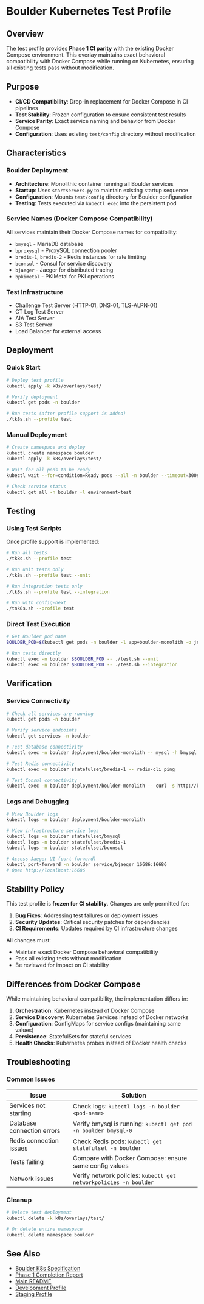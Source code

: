 # Boulder Kubernetes Test Profile

## Overview

The test profile provides **Phase 1 CI parity** with the existing Docker Compose environment. This overlay maintains exact behavioral compatibility with Docker Compose while running on Kubernetes, ensuring all existing tests pass without modification.

## Purpose

- **CI/CD Compatibility**: Drop-in replacement for Docker Compose in CI pipelines
- **Test Stability**: Frozen configuration to ensure consistent test results
- **Service Parity**: Exact service naming and behavior from Docker Compose
- **Configuration**: Uses existing `test/config` directory without modification

## Characteristics

### Boulder Deployment
- **Architecture**: Monolithic container running all Boulder services
- **Startup**: Uses `startservers.py` to maintain existing startup sequence
- **Configuration**: Mounts `test/config` directory for Boulder configuration
- **Testing**: Tests executed via `kubectl exec` into the persistent pod

### Service Names (Docker Compose Compatibility)
All services maintain their Docker Compose names for compatibility:
- `bmysql` - MariaDB database
- `bproxysql` - ProxySQL connection pooler
- `bredis-1`, `bredis-2` - Redis instances for rate limiting
- `bconsul` - Consul for service discovery
- `bjaeger` - Jaeger for distributed tracing
- `bpkimetal` - PKIMetal for PKI operations

### Test Infrastructure
- Challenge Test Server (HTTP-01, DNS-01, TLS-ALPN-01)
- CT Log Test Server
- AIA Test Server
- S3 Test Server
- Load Balancer for external access

## Deployment

### Quick Start

```bash
# Deploy test profile
kubectl apply -k k8s/overlays/test/

# Verify deployment
kubectl get pods -n boulder

# Run tests (after profile support is added)
./tk8s.sh --profile test
```

### Manual Deployment

```bash
# Create namespace and deploy
kubectl create namespace boulder
kubectl apply -k k8s/overlays/test/

# Wait for all pods to be ready
kubectl wait --for=condition=Ready pods --all -n boulder --timeout=300s

# Check service status
kubectl get all -n boulder -l environment=test
```

## Testing

### Using Test Scripts

Once profile support is implemented:
```bash
# Run all tests
./tk8s.sh --profile test

# Run unit tests only
./tk8s.sh --profile test --unit

# Run integration tests only
./tk8s.sh --profile test --integration

# Run with config-next
./tnk8s.sh --profile test
```

### Direct Test Execution

```bash
# Get Boulder pod name
BOULDER_POD=$(kubectl get pods -n boulder -l app=boulder-monolith -o jsonpath='{.items[0].metadata.name}')

# Run tests directly
kubectl exec -n boulder $BOULDER_POD -- ./test.sh --unit
kubectl exec -n boulder $BOULDER_POD -- ./test.sh --integration
```

## Verification

### Service Connectivity

```bash
# Check all services are running
kubectl get pods -n boulder

# Verify service endpoints
kubectl get services -n boulder

# Test database connectivity
kubectl exec -n boulder deployment/boulder-monolith -- mysql -h bmysql -u root -psecret -e "SHOW DATABASES;"

# Test Redis connectivity
kubectl exec -n boulder statefulset/bredis-1 -- redis-cli ping

# Test Consul connectivity
kubectl exec -n boulder deployment/boulder-monolith -- curl -s http://bconsul:8500/v1/status/leader
```

### Logs and Debugging

```bash
# View Boulder logs
kubectl logs -n boulder deployment/boulder-monolith

# View infrastructure service logs
kubectl logs -n boulder statefulset/bmysql
kubectl logs -n boulder statefulset/bredis-1
kubectl logs -n boulder statefulset/bconsul

# Access Jaeger UI (port-forward)
kubectl port-forward -n boulder service/bjaeger 16686:16686
# Open http://localhost:16686
```

## Stability Policy

This test profile is **frozen for CI stability**. Changes are only permitted for:

1. **Bug Fixes**: Addressing test failures or deployment issues
2. **Security Updates**: Critical security patches for dependencies
3. **CI Requirements**: Updates required by CI infrastructure changes

All changes must:
- Maintain exact Docker Compose behavioral compatibility
- Pass all existing tests without modification
- Be reviewed for impact on CI stability

## Differences from Docker Compose

While maintaining behavioral compatibility, the implementation differs in:

1. **Orchestration**: Kubernetes instead of Docker Compose
2. **Service Discovery**: Kubernetes Services instead of Docker networks
3. **Configuration**: ConfigMaps for service configs (maintaining same values)
4. **Persistence**: StatefulSets for stateful services
5. **Health Checks**: Kubernetes probes instead of Docker health checks

## Troubleshooting

### Common Issues

| Issue | Solution |
|-------|----------|
| Services not starting | Check logs: `kubectl logs -n boulder <pod-name>` |
| Database connection errors | Verify bmysql is running: `kubectl get pod -n boulder bmysql-0` |
| Redis connection issues | Check Redis pods: `kubectl get statefulset -n boulder` |
| Tests failing | Compare with Docker Compose: ensure same config values |
| Network issues | Verify network policies: `kubectl get networkpolicies -n boulder` |

### Cleanup

```bash
# Delete test deployment
kubectl delete -k k8s/overlays/test/

# Or delete entire namespace
kubectl delete namespace boulder
```

## See Also

- [Boulder K8s Specification](../../docs/SPEC.md)
- [Phase 1 Completion Report](../../docs/PHASE1-COMPLETION-REPORT.md)
- [Main README](../../README.md)
- [Development Profile](../dev/README.md)
- [Staging Profile](../staging/README.md)